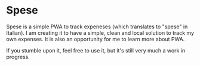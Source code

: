 # Spese

Spese is a simple PWA to track expeneses (which translates to "spese" in Italian). I am creating it to have a simple, clean and local solution to track my own expenses. It is also an opportunity for me to learn more about PWA.

If you stumble upon it, feel free to use it, but it's still very much a work in progress.